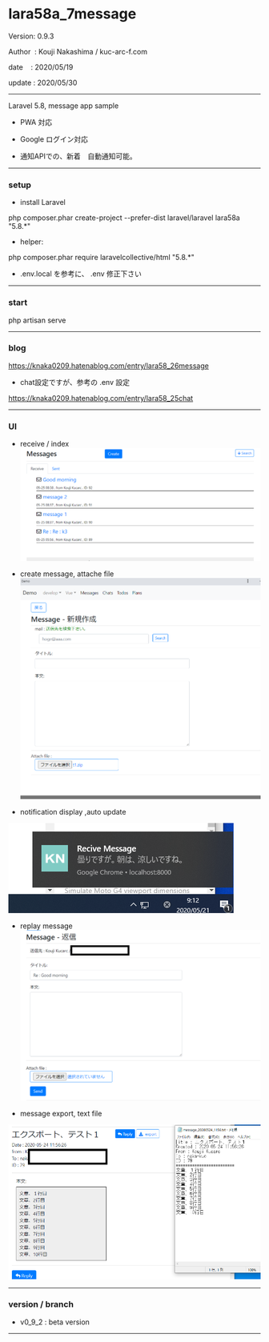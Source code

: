 ﻿# lara58a_7message

 Version: 0.9.3

 Author  : Kouji Nakashima / kuc-arc-f.com

 date    : 2020/05/19

 update  : 2020/05/30

***

Laravel 5.8, message app sample

* PWA 対応

* Google ログイン対応

* 通知APIでの、新着　自動通知可能。

***
### setup

* install Laravel

php composer.phar create-project --prefer-dist laravel/laravel lara58a "5.8.*"

* helper:

php composer.phar require laravelcollective/html "5.8.*"

* .env.local を参考に、 .env 修正下さい

***
### start

php artisan serve


***
### blog

https://knaka0209.hatenablog.com/entry/lara58_26message

* chat設定ですが、参考の .env 設定

https://knaka0209.hatenablog.com/entry/lara58_25chat


***
### UI

* receive / index
![ img-1 ](https://raw.githubusercontent.com/kuc-arc-f/screen-img/master/web/ss-message-receive-0524.png)

* create message, attache file
![ img-1 ](https://raw.githubusercontent.com/kuc-arc-f/screen-img/master/web/ss-create-file-0522b.png)

* notification display ,auto update

![ img-1 ](https://raw.githubusercontent.com/kuc-arc-f/screen-img/master/web/ss-msg-notification.png)

* replay message
![ img-1 ](https://raw.githubusercontent.com/kuc-arc-f/screen-img/master/web/ss-meg-rep-0524.png)

* message export, text file

![ img-1 ](https://raw.githubusercontent.com/kuc-arc-f/screen-img/master/web/ss-expurt-0524b.png)

***
### version / branch

* v0_9_2 : beta version

***
